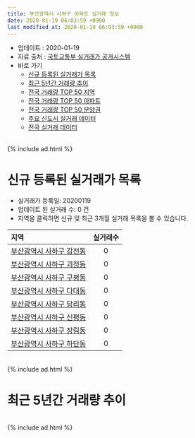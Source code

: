 ```yaml
---
title: 부산광역시 사하구 아파트 실거래 정보
date: 2020-01-19 06:03:59 +0900
last_modified_at: 2020-01-19 06:03:59 +0900
---
```


* 업데이트 : 2020-01-19
* 자료 출처 : [국토교통부 실거래가 공개시스템](http://rt.molit.go.kr)
* 바로 가기
    * [신규 등록된 실거래가 목록](#신규-등록된-실거래가-목록)
    * [최근 5년간 거래량 추이](#최근-5년간-거래량-추이)
    * [전국 거래량 TOP 50 지역](https://apt-info.github.io/apt-trade-info/최근-3개월-전국에서-가장-거래가-많이-발생한-지역)
    * [전국 거래량 TOP 50 아파트](https://apt-info.github.io/apt-trade-info/최근-3개월-전국에서-가장-거래가-많이-발생한-아파트)
    * [전국 거래량 TOP 50 분양권](https://apt-info.github.io/apt-trade-info/최근-3개월-전국에서-가장-거래가-많이-발생한-분양권)
    * [주요 신도시 실거래 데이터](https://apt-info.github.io/apt-trade-info/주요-신도시)
    * [전국 실거래 데이터](https://apt-info.github.io/apt-trade-info/전국)

<br>
{% include ad.html %}
<br>

# 신규 등록된 실거래가 목록
* 실거래가 등록일: 20200119
* 업데이트 된 실거래 수: 0 건
* 지역을 클릭하면 신규 및 최근 3개월 실거래 목록을 볼 수 있습니다.


|지역|실거래수|
|:---|:---:|
|[부산광역시 사하구 감천동](https://apt-info.github.io/apt-trade-info/부산광역시-사하구-감천동)|0|
|[부산광역시 사하구 괴정동](https://apt-info.github.io/apt-trade-info/부산광역시-사하구-괴정동)|0|
|[부산광역시 사하구 구평동](https://apt-info.github.io/apt-trade-info/부산광역시-사하구-구평동)|0|
|[부산광역시 사하구 다대동](https://apt-info.github.io/apt-trade-info/부산광역시-사하구-다대동)|0|
|[부산광역시 사하구 당리동](https://apt-info.github.io/apt-trade-info/부산광역시-사하구-당리동)|0|
|[부산광역시 사하구 신평동](https://apt-info.github.io/apt-trade-info/부산광역시-사하구-신평동)|0|
|[부산광역시 사하구 장림동](https://apt-info.github.io/apt-trade-info/부산광역시-사하구-장림동)|0|
|[부산광역시 사하구 하단동](https://apt-info.github.io/apt-trade-info/부산광역시-사하구-하단동)|0|


<br>
{% include ad.html %}
<br>

# 최근 5년간 거래량 추이


<div style="width:100%;">
    <canvas id="deal_progress" height="200"></canvas>
</div>

<script>
new Chart(document.getElementById("deal_progress"), {
    type: 'line',
    data: {
        labels: ['201501','201502','201503','201504','201505','201506','201507','201508','201509','201510','201511','201512','201601','201602','201603','201604','201605','201606','201607','201608','201609','201610','201611','201612','201701','201702','201703','201704','201705','201706','201707','201708','201709','201710','201711','201712','201801','201802','201803','201804','201805','201806','201807','201808','201809','201810','201811','201812','201901','201902','201903','201904','201905','201906','201907','201908','201909','201910','201911','201912','202001'],
        datasets: [{
            label: '매매',
            pointRadius: 1,
            data: [417, 382, 663, 559, 517, 522, 466, 469, 457, 615, 443, 368, 295, 374, 479, 465, 348, 435, 424, 419, 544, 720, 503, 389, 260, 387, 403, 381, 377, 407, 367, 328, 278, 258, 296, 217, 303, 298, 365, 278, 289, 229, 191, 218, 208, 283, 218, 196, 217, 255, 240, 245, 228, 201, 221, 209, 215, 331, 518, 432, 62],
            borderColor: "rgba(255, 201, 14, 1)",
            backgroundColor: "rgba(255, 201, 14, 0.5)",
            fill: false,
            lineTension: 0
        },{
            label: '전월세',
            pointRadius: 1,
            data: [259, 222, 266, 281, 225, 212, 202, 181, 188, 224, 171, 176, 174, 177, 229, 222, 170, 184, 163, 180, 198, 279, 237, 259, 211, 280, 282, 274, 285, 291, 237, 207, 203, 200, 198, 209, 221, 242, 286, 248, 238, 223, 180, 171, 159, 242, 171, 170, 233, 266, 263, 213, 243, 224, 235, 224, 181, 206, 198, 146, 30],
            borderColor: "rgba(0, 141, 185, 1)",
            backgroundColor: "rgba(0, 141, 185, 0.5)",
            fill: false,
            lineTension: 0
        }
        ]
    },
    options: {
        responsive: true,
        title: {
            display: false
        },
        tooltips: {
            mode: 'index',
            intersect: false
        },
        hover: {
            mode: 'nearest',
            intersect: true
        },
        scales: {
            xAxes: [{
                display: true,
                scaleLabel: {
                    display: true,
                    labelString: '년/월'
                }
            }],
            yAxes: [{
                display: true,
                ticks: {
                    suggestedMin: 0,
                },
                scaleLabel: {
                    display: true,
                    labelString: '실거래 수'
                }
            }]
        }
    }
});

</script>


<br>
{% include ad.html %}
<br>

